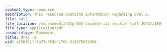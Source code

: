 ```yaml
---
content_type: resource
description: This resource contains information regarding oral 5.
file: null
file_location: /coursemedia/21g-103-chinese-iii-regular-fall-2003/a150f81f7a73353b1705318375852d5d_MIT21G_103F03_oral_5.pdf
file_type: application/pdf
resourcetype: Document
title: Oral -5
uid: a150f81f-7a73-353b-1705-318375852d5d
---
```

